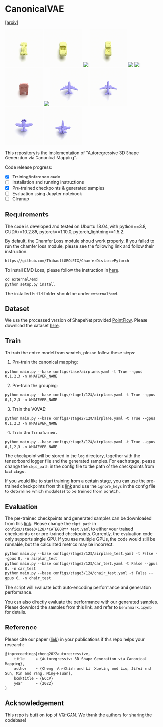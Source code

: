# CanonicalVAE
[[arxiv]](https://arxiv.org/abs/2204.01955)

<p float="middle">
  <img src="assets/animation/car/HQ_9.gif" width="24.7%" />
  <img src="assets/animation/car/HQ_15.gif" width="24.7%" /> 
  <img src="assets/animation/car/HQ_46.gif" width="24.7%" />
  <img src="assets/animation/car/HQ_38.gif" width="24.7%" />
  <img src="assets/animation/chair/HQ_26.gif" width="24.7%" />
  <img src="assets/animation/chair/HQ_27.gif" width="24.7%" /> 
  <img src="assets/animation/chair/HQ_40.gif" width="24.7%" />
  <img src="assets/animation/chair/HQ_43.gif" width="24.7%" />
  <img src="assets/animation/plane/HQ_13.gif" width="24.7%" />
  <img src="assets/animation/plane/HQ_16.gif" width="24.7%" /> 
  <img src="assets/animation/plane/HQ_18.gif" width="24.7%" />
  <img src="assets/animation/plane/HQ_37.gif" width="24.7%" />
</p>
<!-- <p float="middle">
  <img src="assets/animation/chair/HQ_26.gif" width="24%" />
  <img src="assets/animation/chair/HQ_27.gif" width="24%" /> 
  <img src="assets/animation/chair/HQ_40.gif" width="24%" />
  <img src="assets/animation/chair/HQ_43.gif" width="24%" />
</p>
<p float="middle">
  <img src="assets/animation/plane/HQ_13.gif" width="24%" />
  <img src="assets/animation/plane/HQ_16.gif" width="24%" /> 
  <img src="assets/animation/plane/HQ_18.gif" width="24%" />
  <img src="assets/animation/plane/HQ_37.gif" width="24%" />
</p> -->


This repository is the implementation of "Autoregressive 3D Shape Generation via Canonical Mapping".

Code release progress:
- [x] Training/inference code
- [ ] Installation and running instructions
- [x] Pre-trained checkpoints & generated samples
- [ ] Evaluation using Jupyter notebook
- [ ] Cleanup

## Requirements
The code is developed and tested on Ubuntu 18.04, with python==3.8, CUDA==10.2.89, pytorch==1.10.0, pytorch_lightning==1.5.2.

By default, the Chamfer Loss module should work properly. If you failed to run the chamfer loss module, please see the following link and follow their instruction.
```setup
https://github.com/ThibaultGROUEIX/ChamferDistancePytorch
```

To install EMD Loss, please follow the instruction in [here](https://github.com/AnjieCheng/CanonicalPAE/tree/main/external/emd). 
```setup
cd external/emd
python setup.py install
```
The installed `build` folder should be under `external/emd`.

## Dataset
We use the processed version of ShapeNet provided [PointFlow](https://github.com/stevenygd/PointFlow). Please download the dataset [here](https://drive.google.com/drive/folders/1G0rf-6HSHoTll6aH7voh-dXj6hCRhSAQ?usp=sharing).


## Train
To train the entire model from scratch, please follow these steps:
1. Pre-train the canonical mapping:
```
python main.py --base configs/base/airplane.yaml -t True --gpus 0,1,2,3 -n WHATEVER_NAME
```
2. Pre-train the grouping:
```
python main.py --base configs/stage1/128/airplane.yaml -t True --gpus 0,1,2,3 -n WHATEVER_NAME
```
3. Train the VQVAE:
```
python main.py --base configs/stage2/128/airplane.yaml -t True --gpus 0,1,2,3 -n WHATEVER_NAME
```
4. Train the Transformer:
```
python main.py --base configs/stage3/128/airplane.yaml -t True --gpus 0,1,2,3 -n WHATEVER_NAME
```
The checkpoint will be stored in the `log` directory, together with the tensorboard logger file and the generated samples. For each stage, please change the `ckpt_path` in the config file to the path of the checkpoints from last stage.

If you would like to start training from a certain stage, you can use the pre-trained checkpoints from this [link](https://drive.google.com/drive/folders/1NpSo8bBLR-vwOS5BK6pa6WRTnF1feuVl?usp=sharing) and use the `ignore_keys` in the config file to determine which module(s) to be trained from scratch.

## Evaluation
The pre-trained checkpoints and generated samples can be downloaded from this [link](https://drive.google.com/drive/folders/1NpSo8bBLR-vwOS5BK6pa6WRTnF1feuVl?usp=sharing). Please change the `ckpt_path` in `configs/stage3/128/*CATEGORY*_test.yaml` to either your trained checkpoints or or pre-trained checkpoints. Currently, the evaluation code only supports single GPU. If you use multiple GPUs, the code would still be runnable, but the calculated metrics may be incorrect.

```
python main.py --base configs/stage3/128/airplane_test.yaml -t False --gpus 0, -n airplan_test
python main.py --base configs/stage3/128/car_test.yaml -t False --gpus 0, -n car_test
python main.py --base configs/stage3/128/chair_test.yaml -t False --gpus 0, -n chair_test
```
The script will evaluate both auto-encoding performance and generation performance.

You can also directly evaluate the performance with our generated samples. Please download the samples from this [link](https://drive.google.com/drive/folders/1NpSo8bBLR-vwOS5BK6pa6WRTnF1feuVl?usp=sharing), and refer to `benchmark.ipynb` for details.

## Reference
Please cite our paper ([link](https://arxiv.org/abs/2204.01955)) 
in your publications if this repo helps your research:
```
@inproceedings{cheng2022autoregressive,
    title     = {Autoregressive 3D Shape Generation via Canonical Mapping},
    author    = {Cheng, An-Chieh and Li, Xueting and Liu, Sifei and Sun, Min and Yang, Ming-Hsuan},
    booktitle = {ECCV},
    year      = {2022}
}
```

## Acknowledgement
This repo is built on top of [VQ-GAN](https://github.com/CompVis/taming-transformers). We thank the authors for sharing the codebase!
